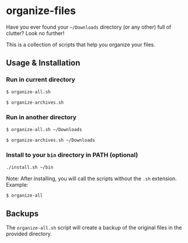 # organize-files

Have you ever found your `~/Downloads` directory (or any other) full of clutter?
Look no further!

This is a collection of scripts that help you organize your files.

## Usage & Installation

### Run in current directory

```bash
$ organize-all.sh
```

```bash
$ organize-archives.sh
```

### Run in another directory

```bash
$ organize-all.sh ~/Downloads
```

```bash
$ organize-archives.sh ~/Downloads
```

### Install to your `bin` directory in PATH (optional)

```bash
./install.sh ~/bin
```

Note: After installing, you will call the scripts without the `.sh` extension.
Example:
    
```bash
$ organize-all
```

## Backups

The `organize-all.sh` script will create a backup of the original files in the provided directory.
